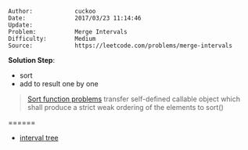 
    Author:            cuckoo
    Date:              2017/03/23 11:14:46
    Update:
    Problem:           Merge Intervals
    Difficulty:        Medium
    Source:            https://leetcode.com/problems/merge-intervals

__Solution Step__:
 - sort
 - add to result one by one

 >[Sort function problems](https://discuss.leetcode.com/topic/3293/sort-function-problems)
 transfer self-defined callable object which shall produce a strict weak ordering of the
 elements to sort()

======
 - [interval tree](https://discuss.leetcode.com/topic/38633/share-my-interval-tree-solution-no-sorting)
